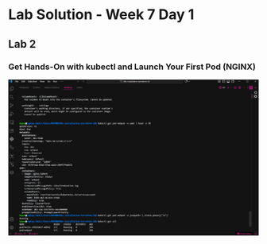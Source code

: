 # Lab Solution - Week 7 Day 1
## Lab 2
### Get Hands-On with kubectl and Launch Your First Pod (NGINX)

![Screenshot 2025-10-13 185354](./Screenshot%202025-10-13%20185354.png)

